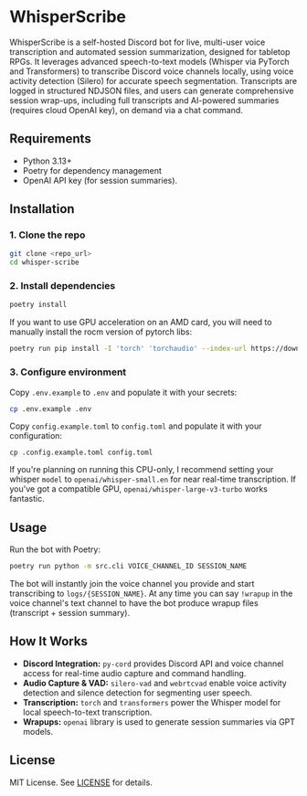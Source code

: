 # WhisperScribe

WhisperScribe is a self-hosted Discord bot for live, multi-user voice transcription and automated session summarization, designed for tabletop RPGs. It leverages advanced speech-to-text models (Whisper via PyTorch and Transformers) to transcribe Discord voice channels locally, using voice activity detection (Silero) for accurate speech segmentation. Transcripts are logged in structured NDJSON files, and users can generate comprehensive session wrap-ups, including full transcripts and AI-powered summaries (requires cloud OpenAI key), on demand via a chat command.

## Requirements

- Python 3.13+
- Poetry for dependency management 
- OpenAI API key (for session summaries).

## Installation

### 1. Clone the repo
```bash
git clone <repo_url>
cd whisper-scribe
```
### 2. Install dependencies
```bash
poetry install
```
If you want to use GPU acceleration on an AMD card, you will need to manually install the rocm version of pytorch libs:
```bash
poetry run pip install -I 'torch' 'torchaudio' --index-url https://download.pytorch.org/whl/rocm6.3
```
### 3. Configure environment
Copy `.env.example` to `.env` and populate it with your secrets:
```bash
cp .env.example .env
```
Copy `config.example.toml` to `config.toml` and populate it with your configuration:
```
cp .config.example.toml config.toml
```

If you're planning on running this CPU-only, I recommend setting your whisper `model` to `openai/whisper-small.en` for near real-time transcription. If you've got a compatible GPU, `openai/whisper-large-v3-turbo` works fantastic.

## Usage

Run the bot with Poetry:
```bash
poetry run python -m src.cli VOICE_CHANNEL_ID SESSION_NAME
```

The bot will instantly join the voice channel you provide and start transcribing to `logs/{SESSION_NAME}`.
At any time you can say `!wrapup` in the voice channel's text channel to have the bot produce wrapup files (transcript + session summary).

## How It Works

- **Discord Integration:** `py-cord` provides Discord API and voice channel access for real-time audio capture and command handling.
- **Audio Capture & VAD:** `silero-vad` and `webrtcvad` enable voice activity detection and silence detection for segmenting user speech.
- **Transcription:** `torch` and `transformers` power the Whisper model for local speech-to-text transcription.
- **Wrapups:** `openai` library is used to generate session summaries via GPT models.

## License

MIT License. See [LICENSE](LICENSE) for details.
